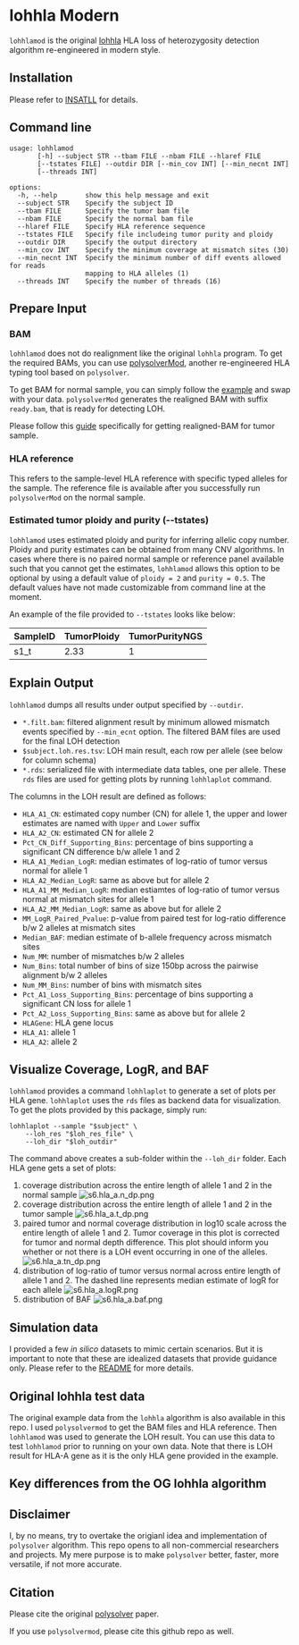 # lohhla Modern

`lohhlamod` is the original [lohhla](https://doi.org/10.1016/j.cell.2017.10.001) HLA loss of heterozygosity detection algorithm re-engineered in modern style.  

## Installation

Please refer to [INSATLL](INSTALL.md) for details.

## Command line

```
usage: lohhlamod
       [-h] --subject STR --tbam FILE --nbam FILE --hlaref FILE
       [--tstates FILE] --outdir DIR [--min_cov INT] [--min_necnt INT]
       [--threads INT]

options:
  -h, --help       show this help message and exit
  --subject STR    Specify the subject ID
  --tbam FILE      Specify the tumor bam file
  --nbam FILE      Specify the normal bam file
  --hlaref FILE    Specify HLA reference sequence
  --tstates FILE   Specify file includeing tumor purity and ploidy
  --outdir DIR     Specify the output directory
  --min_cov INT    Specify the minimum coverage at mismatch sites (30)
  --min_necnt INT  Specify the minimum number of diff events allowed for reads
                   mapping to HLA alleles (1)
  --threads INT    Specify the number of threads (16)
```

## Prepare Input

### BAM

`lohhlamod` does not do realignment like the original `lohhla` program. To get the required BAMs, you can use [polysolverMod](https://github.com/svm-zhang/polysolverMod), another re-engineered HLA typing tool based on `polysolver`.

To get BAM for normal sample, you can simply follow the [example](https://github.com/svm-zhang/polysolverMod?tab=readme-ov-file#quick-start) and swap with your data. `polysolverMod` generates the realigned BAM with suffix `ready.bam`, that is ready for detecting LOH.

Please follow this [guide](https://github.com/svm-zhang/polysolverMod?tab=readme-ov-file#scenario-detecting-loh-from-paired-tumor-and-normal-samples) specifically for getting realigned-BAM for tumor sample. 

### HLA reference

This refers to the sample-level HLA reference with specific typed alleles for the sample. The reference file is available after you successfully run `polysolverMod` on the normal sample.


### Estimated tumor ploidy and purity (--tstates)

`lohhlamod` uses estimated ploidy and purity for inferring allelic copy number. Ploidy and purity estimates can be obtained from many CNV algorithms. In cases where there is no paired normal sample or reference panel available such that you cannot get the estimates, `lohhlamod` allows this option to be optional by using a default value of `ploidy = 2` and `purity = 0.5`. The default values have not made customizable from command line at the moment.

An example of the file provided to `--tstates` looks like below:

| SampleID | TumorPloidy | TumorPurityNGS |
| -------- | ----------- | -------------- |
|   s1_t   |     2.33    |        1       |


## Explain Output

`lohhlamod` dumps all results under output specified by `--outdir`.

* `*.filt.bam`: filtered alignment result by minimum allowed mismatch events specified by `--min_ecnt` option. The filtered BAM files are used for the final LOH detection
* `$subject.loh.res.tsv`: LOH main result, each row per allele (see below for column schema)
* `*.rds`: serialized file with intermediate data tables, one per allele. These `rds` files are used for getting plots by running `lohhlaplot` command. 

The columns in the LOH result are defined as follows:
* `HLA_A1_CN`: estimated copy number (CN) for allele 1, the upper and lower estimates are named with `Upper` and `Lower` suffix
* `HLA_A2_CN`: estimated CN for allele 2
* `Pct_CN_Diff_Supporting_Bins`: percentage of bins supporting a significant CN difference b/w allele 1 and 2
* `HLA_A1_Median_LogR`: median estimates of log-ratio of tumor versus normal for allele 1
* `HLA_A2_Median_LogR`: same as above but for allele 2
* `HLA_A1_MM_Median_LogR`: median estiamtes of log-ratio of tumor versus normal at mismatch sites for allele 1
* `HLA_A2_MM_Median_LogR`: same as above but for allele 2
* `MM_LogR_Paired_Pvalue`: p-value from paired test for log-ratio difference b/w 2 alleles at mismatch sites
* `Median_BAF`: median estimate of b-allele frequency across mismatch sites
* `Num_MM`: number of mismatches b/w 2 alleles
* `Num_Bins`: total number of bins of size 150bp across the pairwise alignment b/w 2 alleles
* `Num_MM_Bins`: number of bins with mismatch sites
* `Pct_A1_Loss_Supporting_Bins`: percentage of bins supporting a significant CN loss for allele 1
* `Pct_A2_Loss_Supporting_Bins`: same as above but for allele 2
* `HLAGene`: HLA gene locus
* `HLA_A1`: allele 1
* `HLA_A2`: allele 2

## Visualize Coverage, LogR, and BAF
`lohhlamod` provides a command `lohhlaplot` to generate a set of plots per HLA gene. `lohhlaplot` uses the `rds` files as backend data for visualization. To get the plots provided by this package, simply run:

```
lohhlaplot --sample "$subject" \
    --loh_res "$loh_res_file" \
    --loh_dir "$loh_outdir"
```

The command above creates a sub-folder within the `--loh_dir` folder. Each HLA gene gets a set of plots:
1. coverage distribution across the entire length of allele 1 and 2 in the normal sample
![s6.hla_a.n_dp.png](./simulation/s6/s6_plots/hla_a.n_dp.png)
2. coverage distribution across the entire length of allele 1 and 2 in the tumor sample
![s6.hla_a.t_dp.png](./simulation/s6/s6_plots/hla_a.t_dp.png)
3. paired tumor and normal coverage distribution in log10 scale across the entire length of allele 1 and 2. Tumor coverage in this plot is corrected for tumor and normal depth difference. This plot should inform you whether or not there is a LOH event occurring in one of the alleles.
![s6.hla_a.tn_dp.png](./simulation/s6/s6_plots/hla_a.tn_dp.png)
4. distribution of log-ratio of tumor versus normal across entire length of allele 1 and 2. The dashed line represents median estimate of logR for each allele
![s6.hla_a.logR.png](./simulation/s6/s6_plots/hla_a.logR.png)
5. distribution of BAF
![s6.hla_a.baf.png](./simulation/s6/s6_plots/hla_a.baf.png)

## Simulation data

I provided a few _in silico_ datasets to mimic certain scenarios. But it is important to note that these are idealized datasets that provide guidance only. Please refer to the [README](./simulation/README.md) for more details.

## Original lohhla test data

The original example data from the `lohhla` algorithm is also available in this repo. I used `polysolvermod` to get the BAM files and HLA reference. Then `lohhlamod` was used to generate the LOH result. You can use this data to test `lohhlamod` prior to running on your own data. Note that there is LOH result for HLA-A gene as it is the only HLA gene provided in the example.

## Key differences from the OG lohhla algorithm


## Disclaimer

I, by no means, try to overtake the origianl idea and implementation of `polysolver` algorithm. This repo opens to all non-commercial researchers and projects. My mere purpose is to make `polysolver` better, faster, more versatile, if not more accurate.

## Citation

Please cite the original [polysolver](https://www.ncbi.nlm.nih.gov/pmc/articles/PMC4747795/) paper.

If you use `polysolvermod`, please cite this github repo as well.